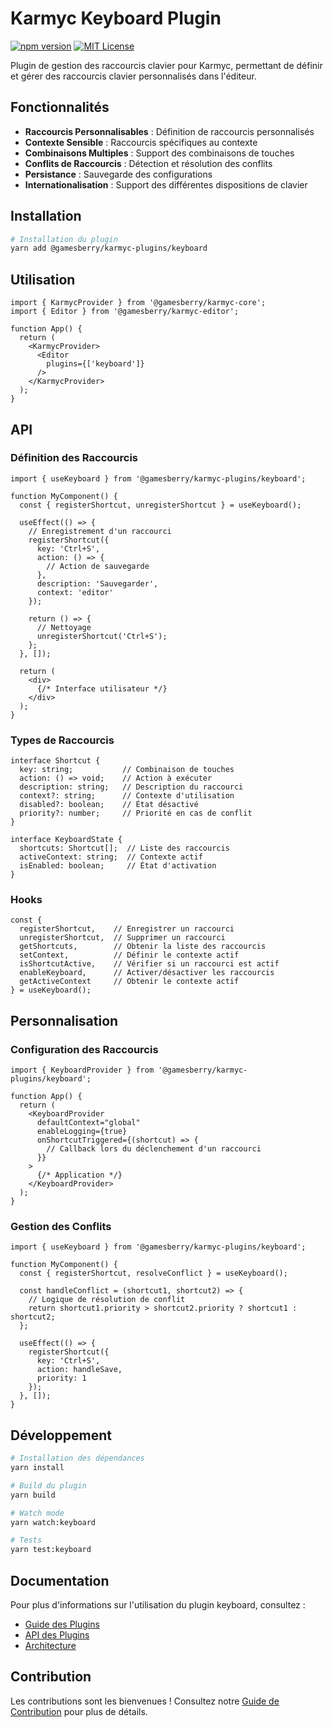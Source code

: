# Karmyc Keyboard Plugin

[![npm version](https://img.shields.io/npm/v/@gamesberry/karmyc-plugins/keyboard.svg)](https://www.npmjs.com/package/@gamesberry/karmyc-plugins/keyboard)
[![MIT License](https://img.shields.io/badge/license-MIT-blue.svg)](https://github.com/your-username/karmyc/blob/main/LICENSE)

Plugin de gestion des raccourcis clavier pour Karmyc, permettant de définir et gérer des raccourcis clavier personnalisés dans l'éditeur.

## Fonctionnalités

- **Raccourcis Personnalisables** : Définition de raccourcis personnalisés
- **Contexte Sensible** : Raccourcis spécifiques au contexte
- **Combinaisons Multiples** : Support des combinaisons de touches
- **Conflits de Raccourcis** : Détection et résolution des conflits
- **Persistance** : Sauvegarde des configurations
- **Internationalisation** : Support des différentes dispositions de clavier

## Installation

```bash
# Installation du plugin
yarn add @gamesberry/karmyc-plugins/keyboard
```

## Utilisation

```tsx
import { KarmycProvider } from '@gamesberry/karmyc-core';
import { Editor } from '@gamesberry/karmyc-editor';

function App() {
  return (
    <KarmycProvider>
      <Editor 
        plugins={['keyboard']}
      />
    </KarmycProvider>
  );
}
```

## API

### Définition des Raccourcis

```tsx
import { useKeyboard } from '@gamesberry/karmyc-plugins/keyboard';

function MyComponent() {
  const { registerShortcut, unregisterShortcut } = useKeyboard();

  useEffect(() => {
    // Enregistrement d'un raccourci
    registerShortcut({
      key: 'Ctrl+S',
      action: () => {
        // Action de sauvegarde
      },
      description: 'Sauvegarder',
      context: 'editor'
    });

    return () => {
      // Nettoyage
      unregisterShortcut('Ctrl+S');
    };
  }, []);

  return (
    <div>
      {/* Interface utilisateur */}
    </div>
  );
}
```

### Types de Raccourcis

```tsx
interface Shortcut {
  key: string;           // Combinaison de touches
  action: () => void;    // Action à exécuter
  description: string;   // Description du raccourci
  context?: string;      // Contexte d'utilisation
  disabled?: boolean;    // État désactivé
  priority?: number;     // Priorité en cas de conflit
}

interface KeyboardState {
  shortcuts: Shortcut[];  // Liste des raccourcis
  activeContext: string;  // Contexte actif
  isEnabled: boolean;     // État d'activation
}
```

### Hooks

```tsx
const {
  registerShortcut,    // Enregistrer un raccourci
  unregisterShortcut,  // Supprimer un raccourci
  getShortcuts,        // Obtenir la liste des raccourcis
  setContext,          // Définir le contexte actif
  isShortcutActive,    // Vérifier si un raccourci est actif
  enableKeyboard,      // Activer/désactiver les raccourcis
  getActiveContext     // Obtenir le contexte actif
} = useKeyboard();
```

## Personnalisation

### Configuration des Raccourcis

```tsx
import { KeyboardProvider } from '@gamesberry/karmyc-plugins/keyboard';

function App() {
  return (
    <KeyboardProvider
      defaultContext="global"
      enableLogging={true}
      onShortcutTriggered={(shortcut) => {
        // Callback lors du déclenchement d'un raccourci
      }}
    >
      {/* Application */}
    </KeyboardProvider>
  );
}
```

### Gestion des Conflits

```tsx
import { useKeyboard } from '@gamesberry/karmyc-plugins/keyboard';

function MyComponent() {
  const { registerShortcut, resolveConflict } = useKeyboard();

  const handleConflict = (shortcut1, shortcut2) => {
    // Logique de résolution de conflit
    return shortcut1.priority > shortcut2.priority ? shortcut1 : shortcut2;
  };

  useEffect(() => {
    registerShortcut({
      key: 'Ctrl+S',
      action: handleSave,
      priority: 1
    });
  }, []);
}
```

## Développement

```bash
# Installation des dépendances
yarn install

# Build du plugin
yarn build

# Watch mode
yarn watch:keyboard

# Tests
yarn test:keyboard
```

## Documentation

Pour plus d'informations sur l'utilisation du plugin keyboard, consultez :

- [Guide des Plugins](../../../docs/guides/plugins.md)
- [API des Plugins](../../../docs/api/plugins.md)
- [Architecture](../../../docs/architecture/architecture.md)

## Contribution

Les contributions sont les bienvenues ! Consultez notre [Guide de Contribution](../../../CONTRIBUTING.md) pour plus de détails. 
